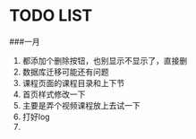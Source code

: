 TODO LIST
======

###一月
1. 都添加个删除按钮，也别显示不显示了，直接删
3. 数据库迁移可能还有问题
4. 课程页面的课程目录和上下节
4. 首页样式修改一下
5. 主要是弄个视频课程放上去试一下
6. 打好log
7. 
